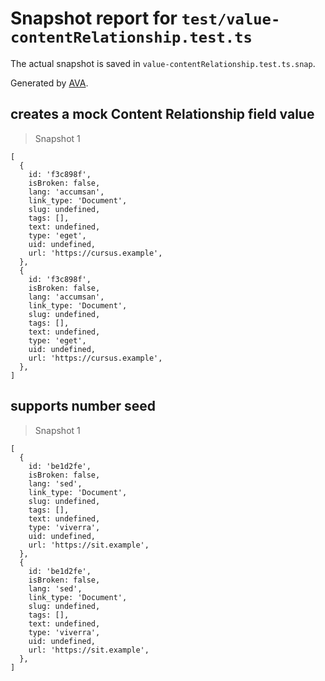 # Snapshot report for `test/value-contentRelationship.test.ts`

The actual snapshot is saved in `value-contentRelationship.test.ts.snap`.

Generated by [AVA](https://avajs.dev).

## creates a mock Content Relationship field value

> Snapshot 1

    [
      {
        id: 'f3c898f',
        isBroken: false,
        lang: 'accumsan',
        link_type: 'Document',
        slug: undefined,
        tags: [],
        text: undefined,
        type: 'eget',
        uid: undefined,
        url: 'https://cursus.example',
      },
      {
        id: 'f3c898f',
        isBroken: false,
        lang: 'accumsan',
        link_type: 'Document',
        slug: undefined,
        tags: [],
        text: undefined,
        type: 'eget',
        uid: undefined,
        url: 'https://cursus.example',
      },
    ]

## supports number seed

> Snapshot 1

    [
      {
        id: 'be1d2fe',
        isBroken: false,
        lang: 'sed',
        link_type: 'Document',
        slug: undefined,
        tags: [],
        text: undefined,
        type: 'viverra',
        uid: undefined,
        url: 'https://sit.example',
      },
      {
        id: 'be1d2fe',
        isBroken: false,
        lang: 'sed',
        link_type: 'Document',
        slug: undefined,
        tags: [],
        text: undefined,
        type: 'viverra',
        uid: undefined,
        url: 'https://sit.example',
      },
    ]
